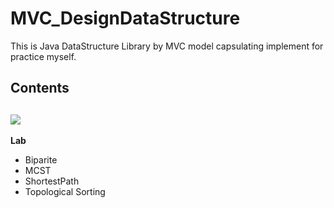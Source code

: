 # MVC_DesignDataStructure
This is Java DataStructure Library by MVC model capsulating implement for practice myself. 

Contents
----------
![](https://github.com/inspire12/MVC_DesignDataStructure/Graph_structure.jpg)
----------
**Lab**
- Biparite 
- MCST
- ShortestPath 
- Topological Sorting
